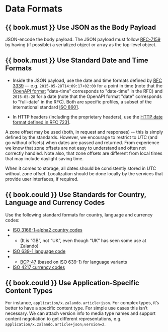 # Data Formats

## {{ book.must }} Use JSON as the Body Payload

JSON-encode the body payload. The JSON payload must follow [RFC-7159](https://tools.ietf.org/html/rfc7159) by having
(if possible) a serialized object or array as the top-level object.

## {{ book.must }} Use Standard Date and Time Formats

* Inside the JSON payload, use the date and time formats defined by [RFC 3339](http://tools.ietf.org/html/rfc3339#section-5.6) — e.g. `2015-05-28T14:09:17+02:00` for a point in time (note that the  [OpenAPI format](https://github.com/OAI/OpenAPI-Specification/blob/master/versions/2.0.md#data-types) "date-time" corresponds to "date-time" in the RFC) and `2015-05-28` for a date (note that the OpenAPI format "date" corresponds to "full-date" in the RFC). Both are specific profiles, a subset of the international standard [ISO 8601](http://en.wikipedia.org/wiki/ISO_8601).

* In HTTP headers (including the proprietary headers), use the [HTTP date format defined in RFC 7231](http://tools.ietf.org/html/rfc7231#section-7.1.1.1).

A zone offset may be used (both, in request and responses) -- this is simply defined by the standards. However, we encourage to restrict to UTC (and go without offsets) when dates are passed and returned. From experience we know that zone offsets are not easy to understand and often not correctly handled. Note also, that zone offsets are different from local times that may include daylight saving time.

When it comes to storage, all dates should be consistently stored in UTC without zone offset. Localization should be done locally by the services that provide user interfaces, if required.

## {{ book.could }} Use Standards for Country, Language and Currency Codes

Use the following standard formats for country, language and currency codes:
* [ISO 3166-1-alpha2 country codes](https://en.wikipedia.org/wiki/ISO_3166-1_alpha-2)
* * (It is “GB”, not “UK”, even though “UK” has seen some use at Zalando)
* [ISO 639-1 language code](https://en.wikipedia.org/wiki/List_of_ISO_639-1_codes)
* * [BCP-47](https://tools.ietf.org/html/bcp47) (based on ISO 639-1) for language variants
* [ISO 4217 currency codes](https://en.wikipedia.org/wiki/ISO_4217)

## {{ book.could }} Use Application-Specific Content Types

For instance, `application/x.zalando.article+json`. For complex types, it’s better to have a
specific content type. For simple use cases this isn’t necessary. We can attach version info to
media type names and support content negotiation to get different representations, e.g.
`application/x.zalando.article+json;version=2`.

